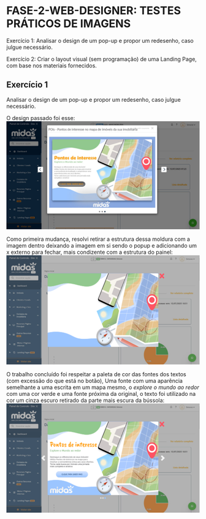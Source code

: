 # FASE-2-WEB-DESIGNER: TESTES PRÁTICOS DE IMAGENS

Exercício 1: Analisar o design de um pop-up e propor um redesenho, caso julgue necessário.

Exercício 2: Criar o layout visual (sem programação) de uma Landing Page, com base nos materiais fornecidos.
## Exercício 1
Analisar o design de um pop-up e propor um redesenho, caso julgue necessário.

O design passado foi esse: 
![Projeto referência](exercicio1/POPUP.jpg)

Como primeira mudança, resolvi retirar a estrutura dessa moldura com a imagem dentro deixando a imagem em si sendo o popup e adicionando um x externo para fechar, mais condizente com a estrutura do painel:
![redesign 1](exercicio1/Redesign_1.png)

O trabalho concluído foi respeitar a paleta de cor das fontes dos textos (com excessão do que está no botão), Uma fonte com uma aparência semelhante a uma escrita em um mapa mesmo, o *explore o mundo ao redor* com uma cor verde e uma fonte próxima da original, o texto foi utilizado na cor um cinza escuro retirado da parte mais escura da bússola:
![redesign 2](exercicio1/Redesign_2.png)

